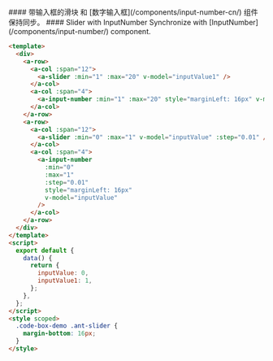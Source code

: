 <cn>
#### 带输入框的滑块
和 [数字输入框](/components/input-number-cn/) 组件保持同步。
</cn>

<us>
#### Slider with InputNumber
Synchronize with [InputNumber](/components/input-number/) component.
</us>

```html
<template>
  <div>
    <a-row>
      <a-col :span="12">
        <a-slider :min="1" :max="20" v-model="inputValue1" />
      </a-col>
      <a-col :span="4">
        <a-input-number :min="1" :max="20" style="marginLeft: 16px" v-model="inputValue1" />
      </a-col>
    </a-row>
    <a-row>
      <a-col :span="12">
        <a-slider :min="0" :max="1" v-model="inputValue" :step="0.01" />
      </a-col>
      <a-col :span="4">
        <a-input-number
          :min="0"
          :max="1"
          :step="0.01"
          style="marginLeft: 16px"
          v-model="inputValue"
        />
      </a-col>
    </a-row>
  </div>
</template>
<script>
  export default {
    data() {
      return {
        inputValue: 0,
        inputValue1: 1,
      };
    },
  };
</script>
<style scoped>
  .code-box-demo .ant-slider {
    margin-bottom: 16px;
  }
</style>
```
